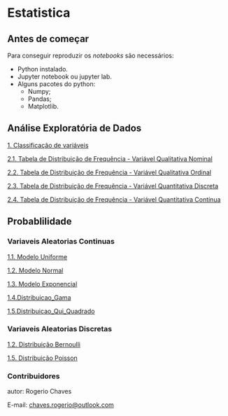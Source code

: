 # Estatistica

## Antes de começar
Para conseguir reproduzir os _notebooks_ são necessários:

- Python instalado.
- Jupyter notebook ou jupyter lab.
- Alguns pacotes do python:
  -  Numpy;
  -  Pandas;
  -  Matplotlib.

## Análise Exploratória de Dados
[1. Classificação de variáveis](https://github.com/Rogerio-Chaves/Estatistica/blob/main/Analise_Exploratoria_de_Dados/1.classificacao_variaveis.ipynb)

[2.1. Tabela de Distribuição de Frequência - Variável Qualitativa Nominal](https://github.com/Rogerio-Chaves/Estatistica/blob/main/Analise_Exploratoria_de_Dados/2.1.Tabela_de_Distribuicao_de_Frequencia.ipynb)

[2.2. Tabela de Distribuição de Frequência - Variável Qualitativa Ordinal](https://github.com/Rogerio-Chaves/Estatistica/blob/main/Analise_Exploratoria_de_Dados/2.2.Tabela_de_Distribuicao_de_Frequencia.ipynb)

[2.3. Tabela de Distribuição de Frequência - Variável Quantitativa Discreta](https://github.com/Rogerio-Chaves/Estatistica/blob/main/Analise_Exploratoria_de_Dados/2.3.Tabela_de_Distribuicao_de_Frequencia.ipynb)

[2.4. Tabela de Distribuição de Frequência - Variável Quantitativa Contínua](https://github.com/Rogerio-Chaves/Estatistica/blob/main/Analise_Exploratoria_de_Dados/2.4.Tabela_de_Distribuicao_de_Frequencia.ipynb)

## Probablilidade

### Variaveis Aleatorias Continuas
[1.1. Modelo Uniforme](https://github.com/Rogerio-Chaves/Estatistica/blob/main/Probabilidade/Variaveis_Aleatorias_Continuas/1.1.Modelo_Uniforme.ipynb)

[1.2. Modelo Normal](https://github.com/Rogerio-Chaves/Estatistica/blob/main/Probabilidade/Variaveis_Aleatorias_Continuas/1.2.Modelo_Normal.ipynb)

[1.3. Modelo Exponencial](https://github.com/Rogerio-Chaves/Estatistica/blob/main/Probabilidade/Variaveis_Aleatorias_Continuas/1.3.Modelo_Exponencial.ipynb)

[1.4.Distribuicao_Gama](https://github.com/Rogerio-Chaves/Estatistica/blob/main/Probabilidade/Variaveis_Aleatorias_Continuas/1.4.Distribuicao_Gama.ipynb)

[1.5.Distribuicao_Qui_Quadrado](https://github.com/Rogerio-Chaves/Estatistica/blob/main/Probabilidade/Variaveis_Aleatorias_Continuas/1.5.Distribuicao_Qui_Quadrado.ipynb)


### Variaveis Aleatorias Discretas
[1.2. Distribuição Bernoulli](https://github.com/Rogerio-Chaves/Estatistica/blob/main/Probabilidade/Variaveis_Aleatorias_Discretas/1.2.Distribuicao_Bernoulli.ipynb)

[1.5. Distribuição Poisson](https://github.com/Rogerio-Chaves/Estatistica/blob/main/Probabilidade/Variaveis_Aleatorias_Discretas/1.5.Distribuicao_Poisson.ipynb)



### Contribuidores
autor: Rogerio Chaves

E-mail: chaves.rogerio@outlook.com
